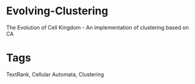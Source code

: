 # Evolving-Clustering
The Evolution of Cell Kingdom - An implementation of clustering based on CA

# Tags
TextRank, Cellular Automata, Clustering
